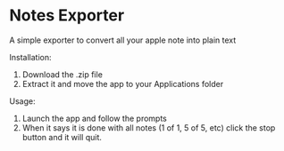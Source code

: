 # Notes Exporter
A simple exporter to convert all your apple note into plain text

Installation:
1. Download the .zip file
2. Extract it and move the app to your Applications folder

Usage:
1. Launch the app and follow the prompts
2. When it says it is done with all notes (1 of 1, 5 of 5, etc) click the stop button and it will quit.
